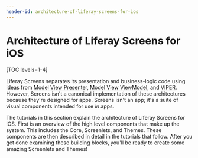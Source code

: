 ```yaml
---
header-id: architecture-of-liferay-screens-for-ios
---
```


# Architecture of Liferay Screens for iOS

[TOC levels=1-4]

Liferay Screens separates its presentation and business-logic code using ideas 
from
[Model View Presenter](http://en.wikipedia.org/wiki/Model-view-presenter),
[Model View ViewModel](http://en.wikipedia.org/wiki/Model_View_ViewModel),
and
[VIPER](http://www.objc.io/issue-13/viper.html). However, Screens isn't a
canonical implementation of these architectures because they're designed for
apps. Screens isn't an app; it's a suite of visual components intended for use
*in* apps. 

The tutorials in this section explain the architecture of Liferay Screens for 
iOS. First is an overview of the high level components that make up the system. 
This includes the Core, Screenlets, and Themes. These components are then 
described in detail in the tutorials that follow. After you get done examining 
these building blocks, you'll be ready to create some amazing Screenlets and 
Themes! 
